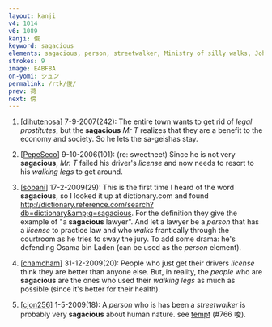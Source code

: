 ```yaml
---
layout: kanji
v4: 1014
v6: 1089
kanji: 俊
keyword: sagacious
elements: sagacious, person, streetwalker, Ministry of silly walks, John Cleese, license, elbow, human legs, walking legs
strokes: 9
image: E4BF8A
on-yomi: シュン
permalink: /rtk/俊/
prev: 荷
next: 傍
---
```


1) [<a href="http://kanji.koohii.com/profile/dihutenosa">dihutenosa</a>] 7-9-2007(242): The entire town wants to get rid of <em>legal prostitutes</em>, but the<strong> sagacious</strong> <em>Mr T</em> realizes that they are a benefit to the economy and society. So he lets the sa-geishas stay.

2) [<a href="http://kanji.koohii.com/profile/PepeSeco">PepeSeco</a>] 9-10-2006(101): (re: sweetneet) Since he is not very<strong> sagacious</strong>, <em>Mr. T</em> failed his driver&#039;s <em>license</em> and now needs to resort to his <em>walking legs</em> to get around.

3) [<a href="http://kanji.koohii.com/profile/sobani">sobani</a>] 17-2-2009(29): This is the first time I heard of the word<strong> sagacious</strong>, so I looked it up at dictionary.com and found <a href="http://dictionary.reference.com/search?db=dictionary&amp;q=sagacious">http://dictionary.reference.com/search?db=dictionary&amp;q=sagacious</a>. For the definition they give the example of &quot;a<strong> sagacious</strong> lawyer&quot;. And let a lawyer be a <em>person</em> that has a <em>license</em> to practice law and who <em>walks</em> frantically through the courtroom as he tries to sway the jury. To add some drama: he&#039;s defending Osama bin Laden (can be used as the <em>person</em> element).

4) [<a href="http://kanji.koohii.com/profile/chamcham">chamcham</a>] 31-12-2009(20): People who just get their drivers <em>license</em> think they are better than anyone else. But, in reality, the <em>people</em> who are<strong> sagacious</strong> are the ones who used their <em>walking legs</em> as much as possible (since it&#039;s better for their health).

5) [<a href="http://kanji.koohii.com/profile/cjon256">cjon256</a>] 1-5-2009(18): A <em>person</em> who is has been a <em>streetwalker</em> is probably very<strong> sagacious</strong> about human nature. see <a href="../v4/766.html">tempt</a> (#766 唆).

